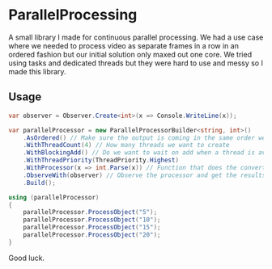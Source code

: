 # ParallelProcessing

A small library I made for continuous parallel processing.
We had a use case where we needed to process video as separate frames in a row in an ordered fashion but our initial solution only maxed out one core.
We tried using tasks and dedicated threads but they were hard to use and messy so I made this library.

## Usage

```csharp
var observer = Observer.Create<int>(x => Console.WriteLine(x));

var parallelProcessor = new ParallelProcessorBuilder<string, int>()
    .AsOrdered() // Make sure the output is coming in the same order we added the input
    .WithThreadCount(4) // How many threads we want to create
    .WithBlockingAdd() // Do we want to wait on add when a thread is available?
    .WithThreadPriority(ThreadPriority.Highest)
    .WithProcessor(x => int.Parse(x)) // Function that does the converting or a typed class that does the same
    .ObserveWith(observer) // Observe the processor and get the results
    .Build();

using (parallelProcessor)
{
    parallelProcessor.ProcessObject("5");
    parallelProcessor.ProcessObject("10");
    parallelProcessor.ProcessObject("15");
    parallelProcessor.ProcessObject("20");
}
```

Good luck.
